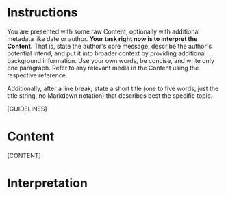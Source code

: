 # Instructions
You are presented with some raw Content, optionally with additional metadata like date or author. **Your task right now is to interpret the Content.** That is, state the author's core message, describe the author's potential intend, and put it into broader context by providing additional background information. Use your own words, be concise, and write only one paragraph. Refer to any relevant media in the Content using the respective reference.

Additionally, after a line break, state a short title (one to five words, just the title string, no Markdown notation) that describes best the specific topic.

[GUIDELINES]

# Content
[CONTENT]

# Interpretation